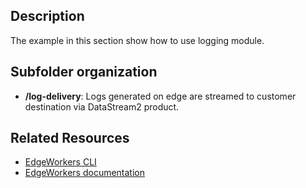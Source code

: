 ## Description
The example in this section show how to use logging module.

## Subfolder organization
* **/log-delivery**: Logs generated on edge are streamed to customer destination via DataStream2 product.

## Related Resources
- [EdgeWorkers CLI](https://developer.akamai.com/cli/packages/edgeworkers.html)
- [EdgeWorkers documentation](https://techdocs.akamai.com/edgeworkers/docs)
